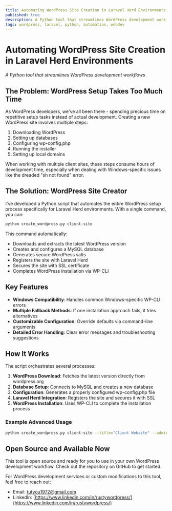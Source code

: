 ```yaml
---
title: Automating WordPress Site Creation in Laravel Herd Environments
published: true
description: A Python tool that streamlines WordPress development workflows - install
tags: wordpress, laravel, python, automation, webdev
---
```






# Automating WordPress Site Creation in Laravel Herd Environments

*A Python tool that streamlines WordPress development workflows*

## The Problem: WordPress Setup Takes Too Much Time

As WordPress developers, we've all been there - spending precious time on repetitive setup tasks instead of actual development. Creating a new WordPress site involves multiple steps:

1. Downloading WordPress
2. Setting up databases
3. Configuring wp-config.php 
4. Running the installer
5. Setting up local domains

When working with multiple client sites, these steps consume hours of development time, especially when dealing with Windows-specific issues like the dreaded "sh not found" error.

## The Solution: WordPress Site Creator

I've developed a Python script that automates the entire WordPress setup process specifically for Laravel Herd environments. With a single command, you can:

```bash
python create_wordpress.py client-site
```

This command automatically:

- Downloads and extracts the latest WordPress version
- Creates and configures a MySQL database
- Generates secure WordPress salts
- Registers the site with Laravel Herd
- Secures the site with SSL certificate
- Completes WordPress installation via WP-CLI

## Key Features

- **Windows Compatibility**: Handles common Windows-specific WP-CLI errors
- **Multiple Fallback Methods**: If one installation approach fails, it tries alternatives
- **Customizable Configuration**: Override defaults via command-line arguments
- **Detailed Error Handling**: Clear error messages and troubleshooting suggestions

## How It Works

The script orchestrates several processes:

1. **WordPress Download**: Fetches the latest version directly from wordpress.org
2. **Database Setup**: Connects to MySQL and creates a new database
3. **Configuration**: Generates a properly configured wp-config.php file
4. **Laravel Herd Integration**: Registers the site and secures it with SSL
5. **WordPress Installation**: Uses WP-CLI to complete the installation process

### Example Advanced Usage

```bash
python create_wordpress.py client-site --title="Client Website" --admin-user="clientadmin" --admin-pass="secure_password" --admin-email="client@example.com"
```

## Open Source and Available Now

This tool is open source and ready for you to use in your own WordPress development workflow. Check out the repository on GitHub to get started.

For WordPress development services or custom modifications to this tool, feel free to reach out:

- Email: tutyou1972@gmail.com
- LinkedIn: [https://www.linkedin.com/in/rustywordpress/](https://www.linkedin.com/in/rustywordpress/) 